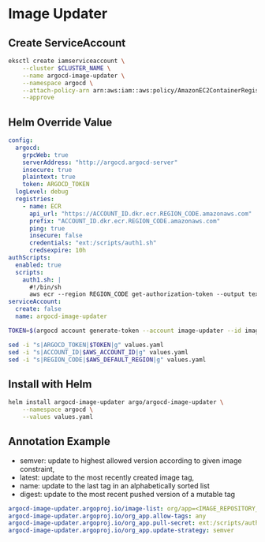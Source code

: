 # Image Updater
## Create ServiceAccount
``` bash
eksctl create iamserviceaccount \
    --cluster $CLUSTER_NAME \
    --name argocd-image-updater \
    --namespace argocd \
    --attach-policy-arn arn:aws:iam::aws:policy/AmazonEC2ContainerRegistryReadOnly \
    --approve
```
## Helm Override Value
``` yaml title="values.yaml"
config:
  argocd:
    grpcWeb: true
    serverAddress: "http://argocd.argocd-server"
    insecure: true
    plaintext: true
    token: ARGOCD_TOKEN
  logLevel: debug
  registries:
    - name: ECR
      api_url: "https://ACCOUNT_ID.dkr.ecr.REGION_CODE.amazonaws.com"
      prefix: "ACCOUNT_ID.dkr.ecr.REGION_CODE.amazonaws.com"
      ping: true
      insecure: false
      credentials: "ext:/scripts/auth1.sh"
      credsexpire: 10h
authScripts:
  enabled: true
  scripts:
    auth1.sh: |
      #!/bin/sh
      aws ecr --region REGION_CODE get-authorization-token --output text --query 'authorizationData[].authorizationToken' | base64 -d
serviceAccount:
  create: false
  name: argocd-image-updater
```
``` bash
TOKEN=$(argocd account generate-token --account image-updater --id image-updater)

sed -i "s|ARGOCD_TOKEN|$TOKEN|g" values.yaml
sed -i "s|ACCOUNT_ID|$AWS_ACCOUNT_ID|g" values.yaml
sed -i "s|REGION_CODE|$AWS_DEFAULT_REGION|g" values.yaml
```
## Install with Helm
``` bash
helm install argocd-image-updater argo/argocd-image-updater \
    --namespace argocd \
    --values values.yaml
```
## Annotation Example
- semver: update to highest allowed version according to given image constraint,
- latest: update to the most recently created image tag,
- name: update to the last tag in an alphabetically sorted list
- digest: update to the most recent pushed version of a mutable tag

``` yaml
argocd-image-updater.argoproj.io/image-list: org/app=<IMAGE_REPOSITORY_URL>/<IMAGE_REPOSITORY_NAME>
argocd-image-updater.argoproj.io/org_app.allow-tags: any
argocd-image-updater.argoproj.io/org_app.pull-secret: ext:/scripts/auth1.sh
argocd-image-updater.argoproj.io/org_app.update-strategy: semver
```